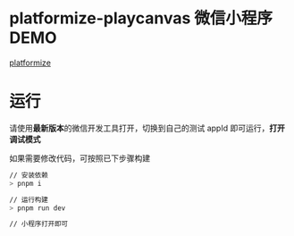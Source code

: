 # platformize-playcanvas 微信小程序 DEMO

[platformize](https://github.com/deepkolos/platformize)

# 运行

请使用**最新版本**的微信开发工具打开，切换到自己的测试 appId 即可运行，**打开调试模式**

如果需要修改代码，可按照已下步骤构建

```sh
// 安装依赖
> pnpm i

// 运行构建
> pnpm run dev

// 小程序打开即可
```
